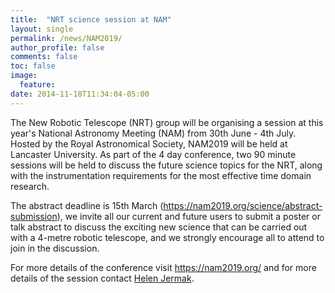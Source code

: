 ```yaml
---
title:  "NRT science session at NAM"
layout: single
permalink: /news/NAM2019/
author_profile: false
comments: false
toc: false
image:
  feature:
date: 2014-11-18T11:34:04-05:00
---
```


The New Robotic Telescope (NRT) group will be organising a session at this year's National Astronomy Meeting (NAM) from 30th June - 4th July. Hosted by the Royal Astronomical Society, NAM2019 will be held at Lancaster University. As part of the 4 day conference, two 90 minute sessions will be held to discuss the future science topics for the NRT, along with the instrumentation requirements for the most effective time domain research.

The abstract deadline is 15th March (https://nam2019.org/science/abstract-submission), we invite all our current and future users to submit a poster or talk abstract to discuss the exciting new science that can be carried out with a 4-metre robotic telescope, and we strongly encourage all to attend to join in the discussion.

For more details of the conference visit https://nam2019.org/ and for more details of the session contact [Helen Jermak](h.e.jermak@ljmu.ac.uk).
